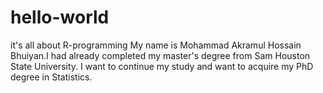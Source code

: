 # hello-world
it's all about R-programming
My name is Mohammad Akramul Hossain Bhuiyan.I had already completed my master's degree from Sam Houston State University. I want to continue my study and want to acquire my PhD degree in Statistics.
